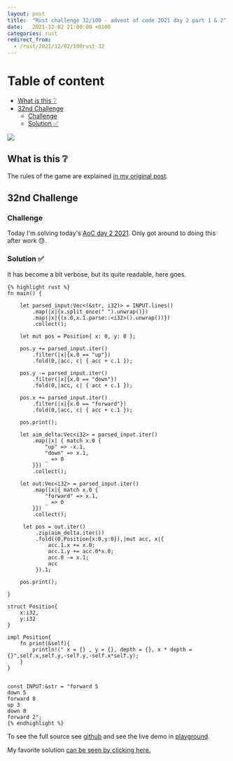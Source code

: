 ```yaml
---
layout: post
title:  "Rust challenge 32/100 - advent of code 2021 day 2 part 1 & 2"
date:   2021-12-02 21:00:00 +0100
categories: rust
redirect_from:
  - /rust/2021/12/02/100rust-32
---
```



#  Table of content
<!-- MarkdownTOC autolink="true" -->

- [What is this :grey_question:](#what-is-this-grey_question)
- [32nd Challenge](#32nd-challenge)
	- [Challenge](#challenge)
	- [Solution :white_check_mark:](#solution-white_check_mark)

<!-- /MarkdownTOC -->
![](/assets/img/aoc.png)
## What is this :grey_question: 

The rules of the game are explained [in my original post](https://maebli.github.io/rust/2021/10/18/100rust.html). 

## 32nd Challenge
### Challenge

Today I'm solving today's [AoC day 2 2021](https://adventofcode.com/2021/day/2). Only got around to doing this 
after work :sweat:.


### Solution :white_check_mark:

It has become a bit verbose, but its quite readable, here goes.

	{% highlight rust %}
	fn main() {

	    let parsed_input:Vec<(&str, i32)> = INPUT.lines()
	        .map(|x|{x.split_once(" ").unwrap()})
	        .map(|x|{(x.0,x.1.parse::<i32>().unwrap())})
	        .collect();

	    let mut pos = Position{ x: 0, y: 0 };

	    pos.y += parsed_input.iter()
	        .filter(|x|{x.0 == "up"})
	        .fold(0,|acc, c| { acc + c.1 });

	    pos.y -= parsed_input.iter()
	        .filter(|x|{x.0 == "down"})
	        .fold(0,|acc, c| { acc + c.1 });

	    pos.x += parsed_input.iter()
	        .filter(|x|{x.0 == "forward"})
	        .fold(0,|acc, c| { acc + c.1 });

	    pos.print();

	    let aim_delta:Vec<i32> = parsed_input.iter()
	        .map(|x| { match x.0 {
	            "up" => -x.1,
	            "down" => x.1,
	            _ => 0
	        }})
	        .collect();

	    let out:Vec<i32> = parsed_input.iter()
	        .map(|x|{ match x.0 {
	            "forward" => x.1,
	            _ => 0
	        }})
	        .collect();

	     let pos = out.iter()
	         .zip(aim_delta.iter())
	         .fold((0,Position{x:0,y:0}),|mut acc, x|{
	             acc.1.x += x.0;
	             acc.1.y += acc.0*x.0;
	             acc.0 -= x.1;
	             acc
	         }).1;

	    pos.print();

	}

	struct Position{
	    x:i32,
	    y:i32
	}

	impl Position{
	    fn print(&self){
	        println!(" x = {} , y = {}, depth = {}, x * depth = {}",self.x,self.y,-self.y,-self.x*self.y);
	    }
	}


	const INPUT:&str = "forward 5
	down 5
	forward 8
	up 3
	down 8
	forward 2";
	{% endhighlight %}


To see the full source see [github](https://github.com/maebli/100rustsnippets/tree/master/aoc-2021-day2) and see the live demo in [playground](https://play.rust-lang.org/?version=stable&edition=2021&gist=21f800bb34fcc1d5682fce7c36a8ed72). 

My favorite solution [can be seen by clicking here.](https://www.reddit.com/r/adventofcode/comments/r6zd93/comment/hmyw5es/?utm_source=share&utm_medium=web2x&context=3)

